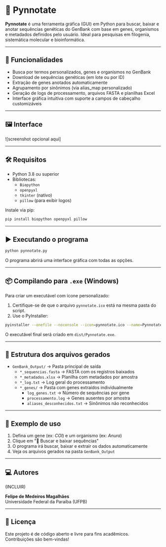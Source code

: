 
# 🧬 Pynnotate

**Pynnotate** é uma ferramenta gráfica (GUI) em Python para buscar, baixar e anotar sequências genéticas do GenBank com base em genes, organismos e metadados definidos pelo usuário. Ideal para pesquisas em filogenia, sistemática molecular e bioinformática.

---

## 🚀 Funcionalidades

- Busca por termos personalizados, genes e organismos no GenBank
- Download de sequências genéticas (em lote ou por ID)
- Extração de genes anotados automaticamente
- Agrupamento por sinônimos (via alias_map personalizado)
- Geração de logs de processamento, arquivos FASTA e planilhas Excel
- Interface gráfica intuitiva com suporte a campos de cabeçalho customizáveis

---

## 🖼️ Interface

![screenshot opcional aqui]

---

## 🛠️ Requisitos

- Python 3.8 ou superior
- Bibliotecas:
  - `Biopython`
  - `openpyxl`
  - `tkinter` (nativo)
  - `pillow` (para exibir logos)

Instale via pip:

```bash
pip install biopython openpyxl pillow
```

---

## ▶️ Executando o programa

```bash
python pynnotate.py
```

O programa abrirá uma interface gráfica com todas as opções.

---

## 📦 Compilando para `.exe` (Windows)

Para criar um executável com ícone personalizado:

1. Certifique-se de que o arquivo `pynnotate.ico` está na mesma pasta do script.
2. Use o PyInstaller:

```bash
pyinstaller --onefile --noconsole --icon=pynnotate.ico --name=Pynnotate pynnotate.py
```

O executável final será criado em `dist/Pynnotate.exe`.

---

## 📁 Estrutura dos arquivos gerados

- `GenBank_Output/` → Pasta principal de saída
  - `*_sequencias.fasta` → FASTA com os registros baixados
  - `*_metadados.xlsx` → Planilha com metadados por amostra
  - `*_log.txt` → Log geral do processamento
  - `*_genes/` → Pasta com genes extraídos individualmente
    - `log_genes.txt` → Número de sequências por gene
    - `processamento.log` → Genes ausentes por amostra
    - `aliases_desconhecidos.txt` → Sinônimos não reconhecidos

---

## 🧬 Exemplo de uso

1. Defina um gene (ex: *COI*) e um organismo (ex: *Anura*)
2. Clique em "🔽 Buscar e baixar sequências"
3. O programa irá buscar, baixar e extrair os dados automaticamente
4. Veja os arquivos gerados na pasta `GenBank_Output`

---

## 💻 Autores

(INCLUIR)

**Felipe de Medeiros Magalhães**  
Universidade Federal da Paraíba (UFPB)  


---

## 📄 Licença

Este projeto é de código aberto e livre para fins acadêmicos.  
Contribuições são bem-vindas!
